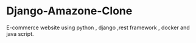 # Django-Amazone-Clone
E-commerce website using python , django ,rest framework , docker and java script.
